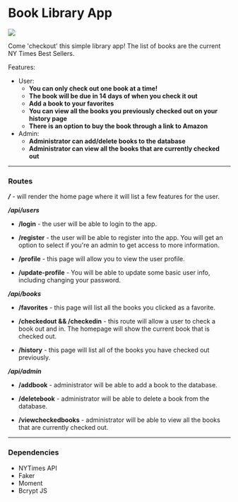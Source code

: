 # Book Library App
![](./public/images/books.gif)

Come 'checkout' this simple library app! The list of books are the current NY Times Best Sellers.  

Features:
* User: 
  * **You can only check out one book at a time!**
  * **The book will be due in 14 days of when you check it out**
  * **Add a book to your favorites**
  * **You can view all the books you previously checked out on your history page**
  * **There is an option to buy the book through a link to Amazon**
* Admin:
  * **Administrator can add/delete books to the database**
  * **Administrator can view all the books that are currently checked out**

---
### Routes
***/*** - will render the home page where it will list a few features for the user.  

***/api/users***
* **/login** - the user will be able to login to the app. 

* **/register** -  the user will be able to register into the app. You will get an option to select if you're an admin to get access to more information.

* **/profile** -  this page will allow you to view the user profile.

* **/update-profile** -  You will be able to update some basic user info, including changing your password.  
  
***/api/books***
* **/favorites** -  this page will list all the books you clicked as a favorite.

* **/checkedout && /checkedin** -  this route will allow a user to check a book out and in. The homepage will show the current book that is checked out.
  
* **/history** - this page will list all of the books you have checked out previously.

***/api/admin***
* **/addbook** - administrator will be able to add a book to the database.

* **/deletebook** - administrator will be able to delete a book from the database.

* **/viewcheckedbooks** - administrator will be able to view all the books that are currently checked out.

---
### Dependencies
* NYTimes API  
* Faker
* Moment  
* Bcrypt JS